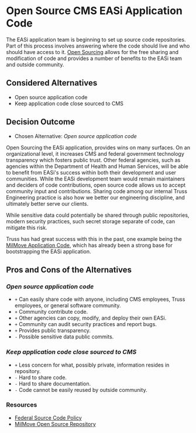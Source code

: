 # Open Source CMS EASi Application Code

The EASi application team is beginning
to set up source code repositories.
Part of this process involves answering where the code should live
and who should have access to it.
[Open Sourcing](https://opensource.org/osd)
allows for the free sharing and modification of code
and provides a number of benefits to the EASi team
and outside community.

## Considered Alternatives

* Open source application code
* Keep application code close sourced to CMS

## Decision Outcome

* Chosen Alternative: *Open source application code*

Open Sourcing the EASi application,
provides wins on many surfaces.
On an organizational level,
it increases CMS and federal government technology transparency
which fosters public trust.
Other federal agencies,
such as agencies within the Department of Health and Human Services,
will be able to benefit from EASi's success
within both their development and user communities.
While the EASi development team would remain maintainers
and deciders of code contributions,
open source code allows us
to accept community input and contributions.
Sharing code among our internal Truss Engineering practice
is also how we better our engineering discipline,
and ultimately better serve our clients.

While sensitive data could potentially be shared through public repositories,
modern security practices,
such secret storage separate of code,
can mitigate this risk.

Truss has had great success with this in the past,
one example being the
[MilMove Application Code](https://github.com/transcom/mymove),
which has already been a strong base
for bootstrapping the EASi application.

## Pros and Cons of the Alternatives

### *Open source application code*

* `+` Can easily share code
  with anyone,
  including CMS employees,
  Truss employees,
  or general software community.
* `+` Community contribute code.
* `+` Other agencies can copy, modify, and deploy their own EASi.
* `+` Community can audit security practices and report bugs.
* `+` Provides public transparency.
* `-` Possible sensitive data public commits.

### *Keep application code close sourced to CMS*

* `+` Less concern for what,
  possibly private,
  information resides in repository.
* `-` Hard to share code.
* `-` Hard to share documentation.
* `-` Code cannot be easily reused by outside community.

### Resources

* [Federal Source Code Policy](https://sourcecode.cio.gov/OSS/)
* [MilMove Open Source Repository](https://github.com/transcom/mymove)
